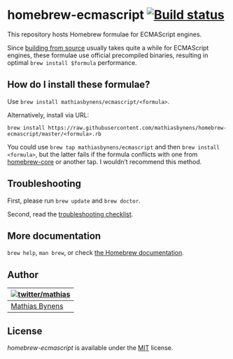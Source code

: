 # homebrew-ecmascript [![Build status](https://travis-ci.org/mathiasbynens/homebrew-ecmascript.svg?branch=master)](https://travis-ci.org/mathiasbynens/homebrew-ecmascript)

This repository hosts Homebrew formulae for ECMAScript engines.

Since [building from source](https://github.com/Homebrew/brew/blob/master/docs/Acceptable-Formulae.md#we-dont-like-binary-formulae) usually takes quite a while for ECMAScript engines, these formulae use official precompiled binaries, resulting in optimal `brew install $formula` performance.

## How do I install these formulae?

Use `brew install mathiasbynens/ecmascript/<formula>`.

Alternatively, install via URL:

```
brew install https://raw.githubusercontent.com/mathiasbynens/homebrew-ecmascript/master/<formula>.rb
```

You could use `brew tap mathiasbynens/ecmascript` and then `brew install <formula>`, but the latter fails if the formula conflicts with one from [homebrew-core](https://github.com/Homebrew/homebrew-core) or another tap. I wouldn’t recommend this method.

## Troubleshooting

First, please run `brew update` and `brew doctor`.

Second, read the [troubleshooting checklist](https://github.com/Homebrew/brew/blob/master/docs/Troubleshooting.md#troubleshooting).

## More documentation

`brew help`, `man brew`, or check [the Homebrew documentation](https://github.com/Homebrew/brew/tree/master/docs#readme).

## Author

| [![twitter/mathias](https://gravatar.com/avatar/24e08a9ea84deb17ae121074d0f17125?s=70)](https://twitter.com/mathias "Follow @mathias on Twitter") |
|---|
| [Mathias Bynens](https://mathiasbynens.be/) |

## License

_homebrew-ecmascript_ is available under the [MIT](https://mths.be/mit) license.
